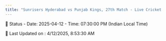 ```yaml
---
title: "Sunrisers Hyderabad vs Punjab Kings, 27th Match - Live Cricket Score"
--- 
```


📑 Status - Date: 2025-04-12 - Time: 07:30:00 PM (Indian Local Time)

📝 Last Updated on : 4/12/2025, 8:53:30 AM  

